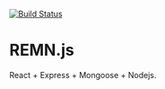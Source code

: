 [![Build Status](https://travis-ci.org/wangleihd/remn.svg?branch=master)](https://travis-ci.org/wangleihd/remn)

# REMN.js
React + Express + Mongoose + Nodejs.

